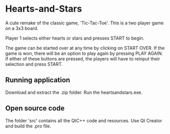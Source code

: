 # Hearts-and-Stars
A cute remake of the classic game, 'Tic-Tac-Toe'. This is a two player game on a 3x3 board. 

Player 1 selects either hearts or stars and presses START to begin. 

The game can be started over at any time by clicking on START OVER. If the game is won, there will be an option to play again by pressing PLAY AGAIN. If either of these buttons are pressed, the players will have to reinput their selection and press START. 

## Running application
Download and extract the .zip folder. Run the heartsandstars.exe. 

## Open source code
The folder 'src' contains all the QtC++ code and resources. Use Qt Creator and build the .pro file. 

